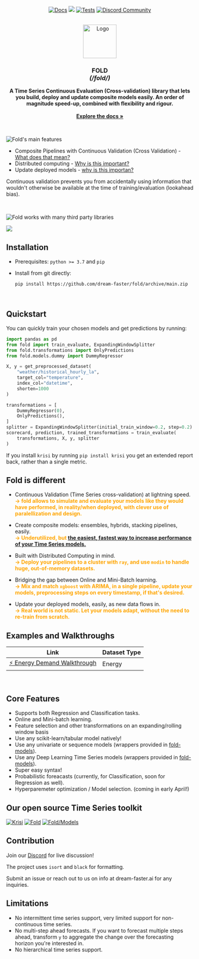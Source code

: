 <!-- # Fold -->

<p align="center">
  <a href="https://dream-faster.github.io/fold/"><img alt="Docs" src="https://img.shields.io/github/actions/workflow/status/dream-faster/fold/docs.yaml?logo=readthedocs"></a>
  <a href="https://codecov.io/gh/dream-faster/fold" ><img src="https://codecov.io/gh/dream-faster/fold/branch/main/graph/badge.svg?token=Z7I2XSF188"/></a>
  <a href="https://github.com/dream-faster/fold/actions/workflows/tests.yaml"><img alt="Tests" src="https://github.com/dream-faster/fold/actions/workflows/tests.yaml/badge.svg"/></a>
  <a href="https://discord.gg/EKJQgfuBpE"><img alt="Discord Community" src="https://img.shields.io/badge/Discord-%235865F2.svg?logo=discord&logoColor=white"></a>
</p>

<!-- PROJECT LOGO -->
<br />
<div align="center">
  <a href="https://dream-faster.github.io/fold/">
    <img src="https://raw.githubusercontent.com/dream-faster/fold/main/docs/images/logo.svg" alt="Logo" width="90" >
  </a>
<h3 align="center"><b>FOLD</b><br> <i>(/fold/)</i></h3>
  <p align="center">
    <b>A Time Series Continuous Evaluation (Cross-validation) library that lets you build, deploy and update composite models easily. An order of magnitude speed-up, combined with flexibility and rigour.</b><br>
    <br/>
    <a href="https://dream-faster.github.io/fold/"><strong>Explore the docs »</strong></a>
  </p>
</div>
<br />

<!-- INTRO -->

![Fold's main features](https://raw.githubusercontent.com/dream-faster/fold/main/docs/images/overview_diagrams/main_features.svg) 

- Composite Pipelines with Continuous Validation (Cross Validation) - [What does that mean?](#Fold-is-different)
- Distributed computing - [Why is this important?](#Fold-is-different)
- Update deployed models - [why is this importan?](#Fold-is-different)

Continuous validation prevents you from accidentally using information that wouldn't otherwise be available at the time of training/evaluation (lookahead bias).


<br/>

![Fold works with many third party libraries](https://raw.githubusercontent.com/dream-faster/fold/main/docs/images/overview_diagrams/third_party.svg)

<img src="https://raw.githubusercontent.com/dream-faster/fold/main/docs/images/overview_diagrams/third_party.svg" onerror="this.onerror=null; this.src='docs/images/overview_diagrams/third_party.svg'">


<!-- GETTING STARTED -->
<br/>

## Installation

- Prerequisites: `python >= 3.7` and `pip`

- Install from git directly:
  ```
  pip install https://github.com/dream-faster/fold/archive/main.zip
  ```

<br/>

## Quickstart

You can quickly train your chosen models and get predictions by running:

```python
import pandas as pd
from fold import train_evaluate, ExpandingWindowSplitter
from fold.transformations import OnlyPredictions
from fold.models.dummy import DummyRegressor

X, y = get_preprocessed_dataset(
    "weather/historical_hourly_la",
    target_col="temperature",
    index_col="datetime",
    shorten=1000
)

transformations = [
    DummyRegressor(0),
    OnlyPredictions(),
]
splitter = ExpandingWindowSplitter(initial_train_window=0.2, step=0.2)
scorecard, prediction, trained_transformations = train_evaluate(
    transformations, X, y, splitter
)  
```

If you install `krisi` by running `pip install krisi` you get an extended report back, rather than a single metric.





## Fold is different

- Continuous Validation (Time Series cross-validation) at lightning speed.<br/>
  <span style="color:orange;">**→ fold allows to simulate and evaluate your models like they would have performed, in reality/when deployed, with clever use of paralellization and design.**</span>

- Create composite models: ensembles, hybrids, stacking pipelines, easily.<br/>
  <span style="color:orange;">**→ Underutilized, but [the easiest, fastest way to increase performance of your Time Series models.](https://linkinghub.elsevier.com/retrieve/pii/S0169207022001480)**
  </span>

- Built with Distributed Computing in mind.<br/>
  <span style="color:orange;">**→ Deploy your pipelines to a cluster with `ray`, and use `modin` to handle huge, out-of-memory datasets.**</span>

- Bridging the gap between Online and Mini-Batch learning.<br/>
  <span style="color:orange;">**→ Mix and match `xgboost` with ARIMA, in a single pipeline, update your models, preprocessing steps on every timestamp, if that's desired.**</span>

- Update your deployed models, easily, as new data flows in.<br/>
  <span style="color:orange;">**→ Real world is not static. Let your models adapt, without the need to re-train from scratch.**</span>




</li>

<!-- GETTING STARTED -->

## Examples and Walkthroughs
<style>
    table {
        width: 100%;
    }
</style>
| Link                                                                           | Dataset Type |
| ------------------------------------------------------------------------------ | ------------ |
| [⚡️ Energy Demand Walkthrough](https://github.com/dream-faster/fold/blob/main/examples/ensemble_vs_single.py)    | Energy       |


<br/>

## Core Features

- Supports both Regression and Classification tasks.
- Online and Mini-batch learning.
- Feature selection and other transformations on an expanding/rolling window basis
- Use any scikit-learn/tabular model natively!
- Use any univariate or sequence models (wrappers provided in [fold-models](https://github.com/dream-faster/fold-models)).
- Use any Deep Learning Time Series models (wrappers provided in [fold-models](https://github.com/dream-faster/fold-models)).
- Super easy syntax!
- Probabilistic foreacasts (currently, for Classification, soon for Regression as well).
- Hyperparemeter optimization / Model selection. (coming in early April!)

## Our open source Time Series toolkit

[![Krisi](https://raw.githubusercontent.com/dream-faster/fold/main/docs/images/overview_diagrams/dream_faster_suite_krisi.svg)](https://github.com/dream-faster/krisi)
[![Fold](https://raw.githubusercontent.com/dream-faster/fold/main/docs/images/overview_diagrams/dream_faster_suite_fold.svg)](https://github.com/dream-faster/fold)
[![Fold/Models](https://raw.githubusercontent.com/dream-faster/fold/main/docs/images/overview_diagrams/dream_faster_suite_fold_models.svg)](https://github.com/dream-faster/fold-models)



## Contribution

Join our [Discord](https://discord.gg/EKJQgfuBpE) for live discussion!

The project uses `isort` and `black` for formatting.

Submit an issue or reach out to us on info at dream-faster.ai for any inquiries.


## Limitations

- No intermittent time series support, very limited support for non-continuous time series.
- No multi-step ahead forecasts. If you want to forecast multiple steps ahead, transform `y` to aggregate the change over the forecasting horizon you're interested in.
- No hierarchical time series support.

